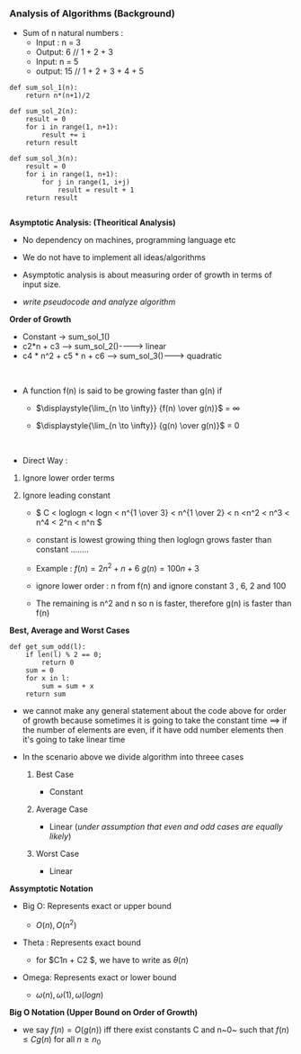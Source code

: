### Analysis of Algorithms (Background)
* Sum of n natural numbers :
    * Input : n = 3
    * Output: 6 // 1 + 2 + 3
    * Input: n = 5
    * output: 15 // 1 + 2 + 3 + 4 + 5

```
def sum_sol_1(n):
    return n*(n+1)/2

def sum_sol_2(n):
    result = 0
    for i in range(1, n+1):
        result += i
    return result

def sum_sol_3(n):
    result = 0
    for i in range(1, n+1):
        for j in range(1, i+j)
            result = result + 1
    return result


```

**Asymptotic Analysis: (Theoritical Analysis)**
* No dependency on machines, programming language etc
* We do not have to implement all ideas/algorithms
* Asymptotic analysis is about measuring order of growth in terms of input size.

* *write pseudocode and analyze algorithm*

**Order of Growth**
* Constant -> sum_sol_1()
* c2*n + c3 --> sum_sol_2()----> linear 
* c4 * n^2 + c5 * n + c6 --> sum_sol_3()---> quadratic 

<br>

* A function f(n) is said to be growing faster than g(n) if 

    * $\displaystyle{\lim_{n \to \infty}} {f(n) \over g(n)}$  = ${\infty}$


    *  $\displaystyle{\lim_{n \to \infty}} {g(n) \over g(n)}$  = ${0}$

<br>

* Direct Way :
1. Ignore lower order terms 
2. Ignore leading constant 

    * $ C < loglogn < logn < n^{1 \over 3} < n^{1 \over 2} < n <n^2 < n^3 < n^4 < 2^n < n^n $ 

    * constant is lowest growing thing then loglogn grows faster than constant ........

    * Example :
    $f(n)= 2n^2 + n + 6$
    $g(n) = 100n + 3$
    * ignore lower order : n from f(n) and ignore constant 3 , 6, 2 and 100
    * The remaining is n^2 and n so n is faster, therefore g(n) is faster than f(n)

**Best, Average and Worst Cases**

```
def get_sum_odd(l):
    if len(l) % 2 == 0;
        return 0
    sum = 0
    for x in l:
        sum = sum + x 
    return sum 

```
* we cannot make any general statement about the code above for order of growth because sometimes it is going to take the constant time ==> if the number of elements are even, if it have odd number elements then it's going to take linear time 

* In the scenario above we divide algorithm into threee cases 
    1. Best Case 
        * Constant 
    2. Average Case 
        * Linear (*under assumption that even and odd cases are equally likely*)

    3. Worst Case 
        * Linear 

**Assymptotic Notation**
* Big O: Represents exact or upper bound 
    * $O(n), O(n^2)$

* Theta : Represents exact bound
    * for $C1n + C2 $,  we have to write as $\theta(n)$

* Omega: Represents exact or lower bound 
    * $\omega(n), \omega(1), \omega(logn)$

**Big O Notation (Upper Bound on Order of Growth)**
* we say $f(n) = O(g(n))$ iff there exist constants C and n~0~ such that $f(n) \leq Cg(n)$ for all $n \geq n_0$

